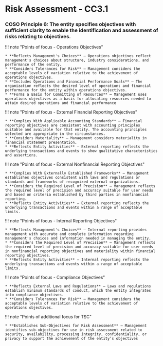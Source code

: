 #  Risk Assessment - CC3.1

### COSO Principle 6: The entity specifies objectives with sufficient clarity to enable the identification and assessment of risks relating to objectives.


!!! note "Points of focus - Operations Objectives"

    * **Reflects Management's Choices** — Operations objectives reflect management's choices about structure, industry considerations, and performance of the entity.
    * **Considers Tolerances for Risk** — Management considers the acceptable levels of variation relative to the achievement of operations objectives.
    * **Includes Operations and Financial Performance Goals** — The organization reflects the desired level of operations and financial performance for the entity within operations objectives.
    * **Forms a Basis for Committing of Resources** — Management uses operations objectives as a basis for allocating resources needed to attain desired operations and financial performance


!!! note "Points of focus - External Financial Reporting Objectives"

    * **Complies With Applicable Accounting Standards** — Financial reporting objectives are consistent with accounting principles suitable and available for that entity. The accounting principles selected are appropriate in the circumstances.
    * **Considers Materiality** — Management considers materiality in financial statement presentation.
    * **Reflects Entity Activities** — External reporting reflects the underlying transactions and events to show qualitative characteristics and assertions.
    
!!! note "Points of focus - External Nonfinancial Reporting Objectives"

    * **Complies With Externally Established Frameworks** — Management establishes objectives consistent with laws and regulations or standards and frameworks of recognized external organizations.
    * **Considers the Required Level of Precision** — Management reflects the required level of precision and accuracy suitable for user needs and based on criteria established by third parties in nonfinancial reporting.
    * **Reflects Entity Activities** — External reporting reflects the underlying transactions and events within a range of acceptable limits.

!!! note "Points of focus - Internal Reporting Objectives"

    * **Reflects Management's Choices** — Internal reporting provides management with accurate and complete information regarding management's choices and information needed in managing the entity.
    * **Considers the Required Level of Precision** — Management reflects the required level of precision and accuracy suitable for user needs in nonfinancial reporting objectives and materiality within financial reporting objectives.
    * **Reflects Entity Activities** — Internal reporting reflects the underlying transactions and events within a range of acceptable limits.

!!! note "Points of focus - Compliance Objectives"

    * **Reflects External Laws and Regulations** — Laws and regulations establish minimum standards of conduct, which the entity integrates into compliance objectives.
    * **Considers Tolerances for Risk** — Management considers the acceptable levels of variation relative to the achievement of operations objectives.

!!! note "Points of additional focus for TSC"

    * **Establishes Sub-Objectives for Risk Assessment** — Management identifies sub-objectives for use in risk assessment related to security, availability, processing integrity, confidentiality, or privacy to support the achievement of the entity’s objectives

